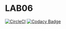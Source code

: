# LAB06
[![CircleCI](https://circleci.com/gh/germanAOQ/LAB06.svg?style=svg)](https://circleci.com/gh/germanAOQ/LAB06)
[![Codacy Badge](https://api.codacy.com/project/badge/Grade/c692853eb772469292db18f6ed332f2e)](https://www.codacy.com/manual/germanAOQ/LAB06?utm_source=github.com&amp;utm_medium=referral&amp;utm_content=germanAOQ/LAB06&amp;utm_campaign=Badge_Grade)
